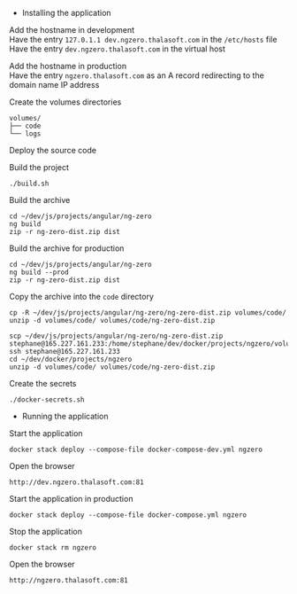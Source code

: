 - Installing the application  

Add the hostname in development  
Have the entry `127.0.1.1 dev.ngzero.thalasoft.com` in the `/etc/hosts` file  
Have the entry `dev.ngzero.thalasoft.com` in the virtual host

Add the hostname in production  
Have the entry `ngzero.thalasoft.com` as an A record redirecting to the domain name IP address

Create the volumes directories
```
volumes/
├── code
└── logs
```

Deploy the source code  

Build the project
```
./build.sh
```

Build the archive
```
cd ~/dev/js/projects/angular/ng-zero
ng build
zip -r ng-zero-dist.zip dist

```

Build the archive for production
```
cd ~/dev/js/projects/angular/ng-zero
ng build --prod
zip -r ng-zero-dist.zip dist

```

Copy the archive into the `code` directory
```
cp -R ~/dev/js/projects/angular/ng-zero/ng-zero-dist.zip volumes/code/
unzip -d volumes/code/ volumes/code/ng-zero-dist.zip
```
```
scp ~/dev/js/projects/angular/ng-zero/ng-zero-dist.zip stephane@165.227.161.233:/home/stephane/dev/docker/projects/ngzero/volumes/code/
ssh stephane@165.227.161.233
cd ~/dev/docker/projects/ngzero
unzip -d volumes/code/ volumes/code/ng-zero-dist.zip
```

Create the secrets
```
./docker-secrets.sh
```

- Running the application  

Start the application
```
docker stack deploy --compose-file docker-compose-dev.yml ngzero
```

Open the browser
```
http://dev.ngzero.thalasoft.com:81
```

Start the application in production
```
docker stack deploy --compose-file docker-compose.yml ngzero
```

Stop the application
```
docker stack rm ngzero
```

Open the browser
```
http://ngzero.thalasoft.com:81
```

